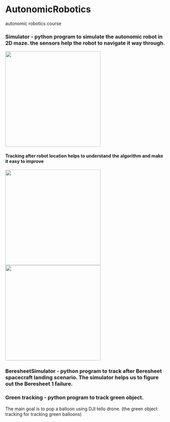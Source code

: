 # AutonomicRobotics
autonomic robotics course

### Simulator - python program to simulate the autonomic robot in 2D maze. the sensors help the robot to navigate it way through.
<img src="https://github.com/yoavhenig/AutonomicRobotics/blob/master/AutonomicRoboticsSimulator/simulator.JPG" width="300">

#### Tracking after robot location helps to understand the algorithm and make it easy to improve
<img src="https://github.com/yoavhenig/AutonomicRobotics/blob/master/AutonomicRoboticsSimulator/simulator2.jpg" width="300">
<img src="https://github.com/yoavhenig/AutonomicRobotics/blob/master/AutonomicRoboticsSimulator/simulator3.jpg" width="300">

### BeresheetSimulator - python program to track after Beresheet spacecraft landing scenario. The simulator helps us to figure out the Beresheet 1 failure.


### Green tracking - python program to track green object.

The main goal is to pop a balloon using DJI tello drone. (the green object tracking for tracking green balloons)
